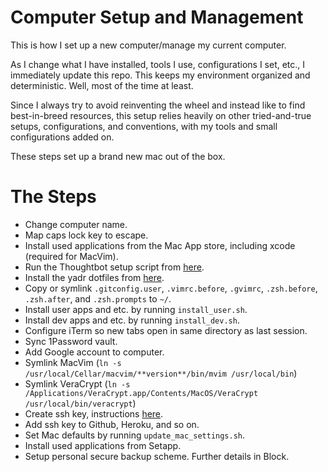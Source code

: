 # Computer Setup and Management

This is how I set up a new computer/manage my current computer.

As I change what I have installed, tools I use, configurations I set, etc., I immediately update this repo. This keeps my environment organized and deterministic. Well, most of the time at least.

Since I always try to avoid reinventing the wheel and instead like to find best-in-breed resources, this setup relies heavily on other tried-and-true setups, configurations, and conventions, with my tools and small configurations added on.

These steps set up a brand new mac out of the box.

# The Steps

- Change computer name.
- Map caps lock key to escape.
- Install used applications from the Mac App store, including xcode (required for MacVim).
- Run the Thoughtbot setup script from [here](https://github.com/thoughtbot/laptop).
- Install the yadr dotfiles from [here](https://github.com/skwp/dotfiles).
- Copy or symlink `.gitconfig.user`, `.vimrc.before`, `.gvimrc`, `.zsh.before`, `.zsh.after`, and `.zsh.prompts` to `~/`.
- Install user apps and etc. by running `install_user.sh`.
- Install dev apps and etc. by running `install_dev.sh`.
- Configure iTerm so new tabs open in same directory as last session.
- Sync 1Password vault.
- Add Google account to computer.
- Symlink MacVim (`ln -s /usr/local/Cellar/macvim/**version**/bin/mvim /usr/local/bin`)
- Symlink VeraCrypt (`ln -s /Applications/VeraCrypt.app/Contents/MacOS/VeraCrypt /usr/local/bin/veracrypt`)
- Create ssh key, instructions [here](https://help.github.com/articles/generating-ssh-keys/).
- Add ssh key to Github, Heroku, and so on.
- Set Mac defaults by running `update_mac_settings.sh`.
- Install used applications from Setapp.
- Setup personal secure backup scheme. Further details in Block.
